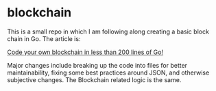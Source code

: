 # blockchain

This is a small repo in which I am following along creating a basic block chain in Go. The article is:

[Code your own blockchain in less than 200 lines of Go!](https://medium.com/@mycoralhealth/code-your-own-blockchain-in-less-than-200-lines-of-go-e296282bcffc)

Major changes include breaking up the code into files for better maintainability, fixing some best practices around JSON, and otherwise subjective changes. The Blockchain related logic is the same.